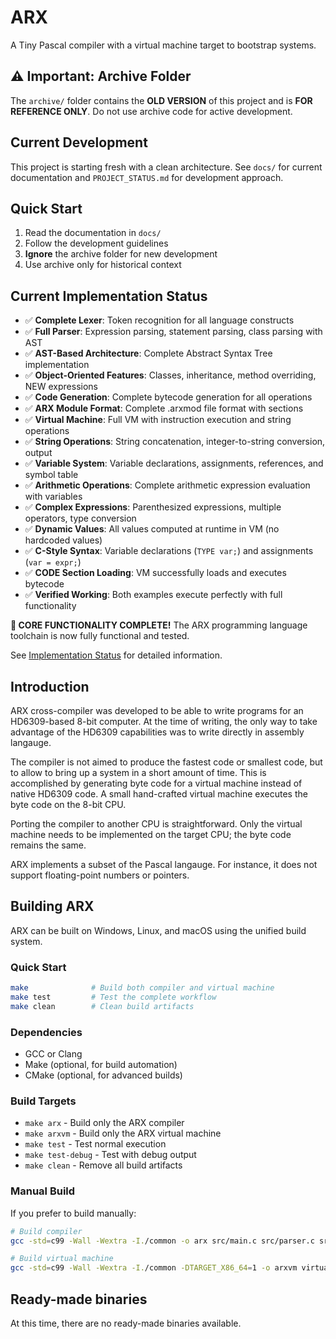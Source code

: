# ARX
A Tiny Pascal compiler with a virtual machine target to bootstrap systems.

## ⚠️ Important: Archive Folder
The `archive/` folder contains the **OLD VERSION** of this project and is **FOR REFERENCE ONLY**. Do not use archive code for active development.

## Current Development
This project is starting fresh with a clean architecture. See `docs/` for current documentation and `PROJECT_STATUS.md` for development approach.

## Quick Start
1. Read the documentation in `docs/`
2. Follow the development guidelines
3. **Ignore** the archive folder for new development
4. Use archive only for historical context


## Current Implementation Status
- ✅ **Complete Lexer**: Token recognition for all language constructs
- ✅ **Full Parser**: Expression parsing, statement parsing, class parsing with AST
- ✅ **AST-Based Architecture**: Complete Abstract Syntax Tree implementation
- ✅ **Object-Oriented Features**: Classes, inheritance, method overriding, NEW expressions
- ✅ **Code Generation**: Complete bytecode generation for all operations
- ✅ **ARX Module Format**: Complete .arxmod file format with sections
- ✅ **Virtual Machine**: Full VM with instruction execution and string operations
- ✅ **String Operations**: String concatenation, integer-to-string conversion, output
- ✅ **Variable System**: Variable declarations, assignments, references, and symbol table
- ✅ **Arithmetic Operations**: Complete arithmetic expression evaluation with variables
- ✅ **Complex Expressions**: Parenthesized expressions, multiple operators, type conversion
- ✅ **Dynamic Values**: All values computed at runtime in VM (no hardcoded values)
- ✅ **C-Style Syntax**: Variable declarations (`TYPE var;`) and assignments (`var = expr;`)
- ✅ **CODE Section Loading**: VM successfully loads and executes bytecode
- ✅ **Verified Working**: Both examples execute perfectly with full functionality

**🎉 CORE FUNCTIONALITY COMPLETE!** The ARX programming language toolchain is now fully functional and tested.

See [Implementation Status](docs/implementation-status.md) for detailed information.

## Introduction
ARX cross-compiler was developed to be able to write programs for an HD6309-based 8-bit computer. At the time of writing, the only way to take advantage of the HD6309 capabilities was to write directly in assembly langauge.

The compiler is not aimed to produce the fastest code or smallest code, but to allow to bring up a system in a short amount of time. This is accomplished by generating byte code for a virtual machine instead of native HD6309 code. A small hand-crafted virtual machine executes the byte code on the 8-bit CPU.

Porting the compiler to another CPU is straightforward. Only the virtual machine needs to be implemented on the target CPU; the byte code remains the same.

ARX implements a subset of the Pascal langauge. For instance, it does not support floating-point numbers or pointers.

## Building ARX

ARX can be built on Windows, Linux, and macOS using the unified build system.

### Quick Start
```bash
make              # Build both compiler and virtual machine
make test         # Test the complete workflow
make clean        # Clean build artifacts
```

### Dependencies
- GCC or Clang
- Make (optional, for build automation)
- CMake (optional, for advanced builds)

### Build Targets
- `make arx` - Build only the ARX compiler
- `make arxvm` - Build only the ARX virtual machine  
- `make test` - Test normal execution
- `make test-debug` - Test with debug output
- `make clean` - Remove all build artifacts

### Manual Build
If you prefer to build manually:
```bash
# Build compiler
gcc -std=c99 -Wall -Wextra -I./common -o arx src/main.c src/parser.c src/lexer.c src/symtbl.c src/typestack.c

# Build virtual machine
gcc -std=c99 -Wall -Wextra -I./common -DTARGET_X86_64=1 -o arxvm virtualmachine/arxvm.c virtualmachine/vm.c
```

## Ready-made binaries
At this time, there are no ready-made binaries available.
